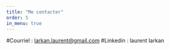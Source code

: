 ```yaml
---
title: "Me contacter"
order: 5
in_menu: true
---
```

#Courriel : larkan.laurent@gmail.com
#Linkedin : laurent larkan 